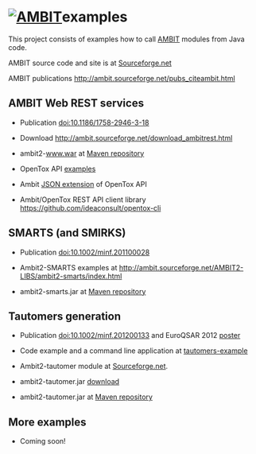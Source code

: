 <a href='http://ambit.sf.net'><img src='http://ambit.sourceforge.net/images/ambit-logo.png' alt='AMBIT'></a>examples
==============

This project consists of examples how to call [AMBIT](http://ambit.sourceforge.net/ "AMBIT") modules from Java code.

AMBIT source code and site is at [Sourceforge.net](http://ambit.sourceforge.net/)

AMBIT publications http://ambit.sourceforge.net/pubs_citeambit.html

AMBIT Web REST services
---
  
  * Publication [doi:10.1186/1758-2946-3-18](http://www.jcheminf.com/content/3/1/18)
  
  * Download http://ambit.sourceforge.net/download_ambitrest.html 
   
  * ambit2-www.war at [Maven repository](http://ambit.uni-plovdiv.bg:8083/nexus/index.html#nexus-search;quick%7Eambit2-www)
  
  * OpenTox API [examples](http://ambit.sourceforge.net/api.html)
  
  * Ambit [JSON extension](https://github.com/ideaconsult/examples-ambit/tree/master/ambit-json-docs) of OpenTox API 
  
  * Ambit/OpenTox REST API client library https://github.com/ideaconsult/opentox-cli
  
  

SMARTS (and SMIRKS)
---

  * Publication [doi:10.1002/minf.201100028](http://onlinelibrary.wiley.com/doi/10.1002/minf.201100028/abstract)
  
  * Ambit2-SMARTS examples at http://ambit.sourceforge.net/AMBIT2-LIBS/ambit2-smarts/index.html
  
  * ambit2-smarts.jar at [Maven repository](http://ambit.uni-plovdiv.bg:8083/nexus/index.html#nexus-search;quick%7Eambit2-smarts)

Tautomers generation
---

  * Publication [doi:10.1002/minf.201200133](http://onlinelibrary.wiley.com/doi/10.1002/minf.201200133/abstract) and EuroQSAR 2012 [poster](http://www.slideshare.net/jeliazkova_nina/ambittautomer-an-open-source-tool-for-tautomer-generation)

  * Code example and a command line application at [tautomers-example](https://github.com/ideaconsult/examples-ambit/tree/master/tautomers-example)
  
  * Ambit2-tautomer module at [Sourceforge.net](http://ambit.sourceforge.net/AMBIT2-LIBS/ambit2-tautomers/index.html). 
   
  * ambit2-tautomer.jar [download](https://sourceforge.net/projects/ambit/files/Ambit2/AMBIT_modules/2.4.11/)

  * ambit2-tautomer.jar at [Maven repository](http://ambit.uni-plovdiv.bg:8083/nexus/index.html#nexus-search;quick%7Eambit2-tautomer)

More examples 
----------------

  * Coming soon!


